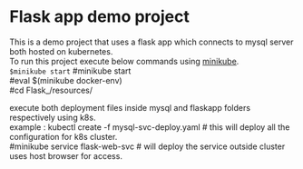 # Flask app demo project #
This is a demo project that uses a flask app which connects to mysql server both hosted on kubernetes.<br />
To run this project execute below commands using [minikube](https://minikube.sigs.k8s.io/docs/start/).<br />
`$minikube start`
#minikube start <br />
#eval $(minikube docker-env) <br />
#cd Flask_/resources/ <br />

execute both deployment files inside mysql and flaskapp folders respectively using k8s. <br />
example : kubectl create -f mysql-svc-deploy.yaml # this will deploy all the configuration for k8s cluster. <br />
#minikube service flask-web-svc     # will deploy the service outside cluster uses host browser for access. <br/>

